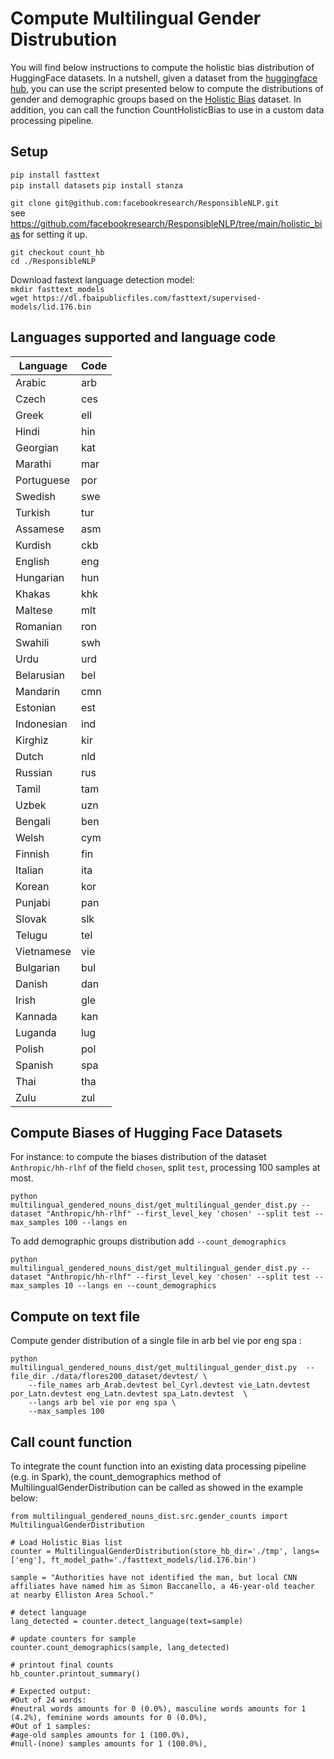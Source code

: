 # Compute Multilingual Gender Distrubution

You will find below instructions to compute the holistic bias distribution of HuggingFace datasets. 
In a nutshell, given a dataset from the [huggingface hub](https://huggingface.co/datasets), you can use the script presented below to compute the distributions of gender and demographic groups based on the [Holistic Bias](https://arxiv.org/abs/2205.09209) dataset. 
In addition, you can call the function CountHolisticBias to use in a custom data processing pipeline. 

## Setup 

`pip install fasttext`  
`pip install datasets`
`pip install stanza`

`git clone git@github.com:facebookresearch/ResponsibleNLP.git`  
see https://github.com/facebookresearch/ResponsibleNLP/tree/main/holistic_bias for setting it up.  

`git checkout count_hb`  
`cd ./ResponsibleNLP`  

Download fastext language detection model:   
`mkdir fasttext_models`   
`wget https://dl.fbaipublicfiles.com/fasttext/supervised-models/lid.176.bin`     
 
## Languages supported and language code

| Language    | Code |
|-------------|------|
| Arabic      | arb  |
| Czech       | ces  |
| Greek       | ell  |
| Hindi       | hin  |
| Georgian    | kat  |
| Marathi     | mar  |
| Portuguese  | por  |
| Swedish     | swe  |
| Turkish     | tur  |
| Assamese    | asm  |
| Kurdish     | ckb  |
| English     | eng  |
| Hungarian   | hun  |
| Khakas      | khk  |
| Maltese     | mlt  |
| Romanian    | ron  |
| Swahili     | swh  |
| Urdu        | urd  |
| Belarusian  | bel  |
| Mandarin    | cmn  |
| Estonian    | est  |
| Indonesian  | ind  |
| Kirghiz     | kir  |
| Dutch       | nld  |
| Russian     | rus  |
| Tamil       | tam  |
| Uzbek       | uzn  |
| Bengali     | ben  |
| Welsh       | cym  |
| Finnish     | fin  |
| Italian     | ita  |
| Korean      | kor  |
| Punjabi     | pan  |
| Slovak      | slk  |
| Telugu      | tel  |
| Vietnamese  | vie  |
| Bulgarian   | bul  |
| Danish      | dan  |
| Irish       | gle  |
| Kannada     | kan  |
| Luganda     | lug  |
| Polish      | pol  |
| Spanish     | spa  |
| Thai        | tha  |
| Zulu        | zul  |



## Compute Biases of Hugging Face Datasets   

For instance: to compute the biases distribution of the dataset `Anthropic/hh-rlhf` of the field `chosen`, split `test`, processing 100 samples at most. 

`python multilingual_gendered_nouns_dist/get_multilingual_gender_dist.py --dataset "Anthropic/hh-rlhf" --first_level_key 'chosen' --split test --max_samples 100 --langs en`       

To add demographic groups distribution add `--count_demographics`       

`python multilingual_gendered_nouns_dist/get_multilingual_gender_dist.py --dataset "Anthropic/hh-rlhf" --first_level_key 'chosen' --split test --max_samples 10 --langs en --count_demographics`       

## Compute on text file


Compute gender distribution of a single file in  arb bel vie por eng spa :     

```
python multilingual_gendered_nouns_dist/get_multilingual_gender_dist.py  --file_dir ./data/flores200_dataset/devtest/ \
    --file_names arb_Arab.devtest bel_Cyrl.devtest vie_Latn.devtest por_Latn.devtest eng_Latn.devtest spa_Latn.devtest  \
    --langs arb bel vie por eng spa \
    --max_samples 100
```

## Call count function

To integrate the count function into an existing data processing pipeline (e.g. in Spark), 
the count_demographics method of MultilingualGenderDistribution can be called as showed in the example below:

```
from multilingual_gendered_nouns_dist.src.gender_counts import MultilingualGenderDistribution

# Load Holistic Bias list
counter = MultilingualGenderDistribution(store_hb_dir='./tmp', langs=['eng'], ft_model_path='./fasttext_models/lid.176.bin')

sample = "Authorities have not identified the man, but local CNN affiliates have named him as Simon Baccanello, a 46-year-old teacher at nearby Elliston Area School."

# detect language
lang_detected = counter.detect_language(text=sample)

# update counters for sample
counter.count_demographics(sample, lang_detected)

# printout final counts
hb_counter.printout_summary()

# Expected output:
#Out of 24 words:
#neutral words amounts for 0 (0.0%), masculine words amounts for 1 (4.2%), feminine words amounts for 0 (0.0%),
#Out of 1 samples:
#age-old samples amounts for 1 (100.0%),
#null-(none) samples amounts for 1 (100.0%),
```